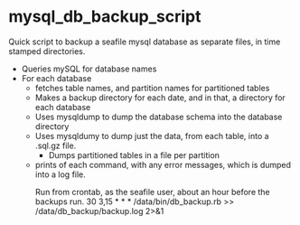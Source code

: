 # mysql_db_backup_script

Quick script to backup a seafile mysql database as separate files, in time stamped directories.

* Queries mySQL for database names
* For each database
  * fetches table names, and partition names for partitioned tables
  * Makes a backup directory for each date, and in that, a directory for each database
  * Uses mysqldump to dump the database schema into the database directory
  * Uses mysqldumy to dump just the data, from each table, into a <table>.sql.gz file.
    * Dumps partitioned tables in a file per partition
  * prints of each command, with any error messages, which is dumped into a log file.

Run from crontab, as the seafile user, about an hour before the backups run.
  30 3,15 * * * /data/bin/db_backup.rb >> /data/db_backup/backup.log 2>&1

